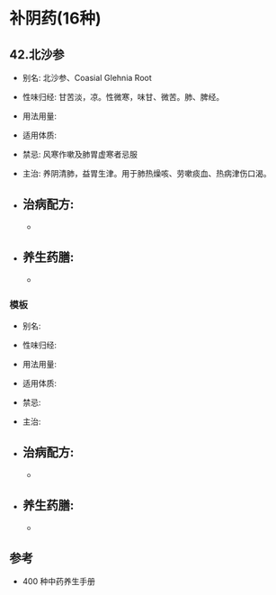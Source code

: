 # 补阴药(16种)

## 42.北沙参

- 别名: 北沙参、CoasiaI GIehnia Root
- 性味归经: 甘苦淡，凉。性微寒，味甘、微苦。肺、脾经。
- 用法用量:
- 适用体质: 
- 禁忌: 风寒作嗽及肺胃虚寒者忌服

- 主治: 养阴清肺，益胃生津。用于肺热燥咳、劳嗽痰血、热病津伤口渴。 
- 治病配方: 
  - 
  - 
  
- 养生药膳: 
  -
  -



### 模板

- 别名: 
- 性味归经: 
- 用法用量:
- 适用体质: 
- 禁忌: 

- 主治: 
- 治病配方: 
  - 
  - 
  
- 养生药膳: 
  -
  -


## 参考
- 400 种中药养生手册
